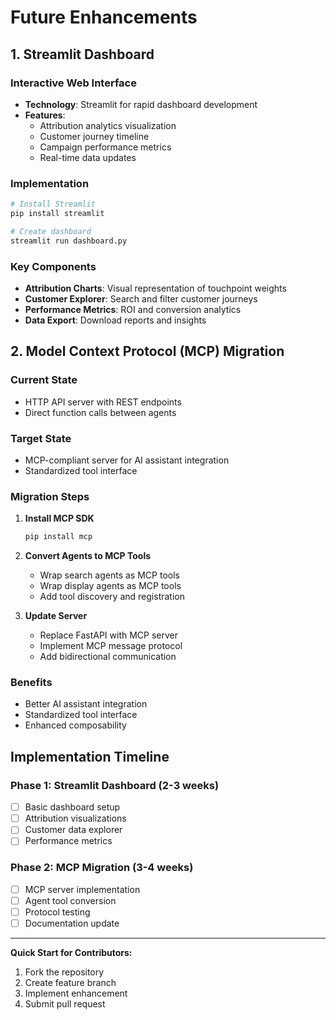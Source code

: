 # Future Enhancements

## 1. Streamlit Dashboard

### Interactive Web Interface
- **Technology**: Streamlit for rapid dashboard development
- **Features**:
  - Attribution analytics visualization
  - Customer journey timeline
  - Campaign performance metrics
  - Real-time data updates

### Implementation
```bash
# Install Streamlit
pip install streamlit

# Create dashboard
streamlit run dashboard.py
```

### Key Components
- **Attribution Charts**: Visual representation of touchpoint weights
- **Customer Explorer**: Search and filter customer journeys
- **Performance Metrics**: ROI and conversion analytics
- **Data Export**: Download reports and insights

## 2. Model Context Protocol (MCP) Migration

### Current State
- HTTP API server with REST endpoints
- Direct function calls between agents

### Target State
- MCP-compliant server for AI assistant integration
- Standardized tool interface

### Migration Steps
1. **Install MCP SDK**
   ```bash
   pip install mcp
   ```

2. **Convert Agents to MCP Tools**
   - Wrap search agents as MCP tools
   - Wrap display agents as MCP tools
   - Add tool discovery and registration

3. **Update Server**
   - Replace FastAPI with MCP server
   - Implement MCP message protocol
   - Add bidirectional communication

### Benefits
- Better AI assistant integration
- Standardized tool interface
- Enhanced composability

## Implementation Timeline

### Phase 1: Streamlit Dashboard (2-3 weeks)
- [ ] Basic dashboard setup
- [ ] Attribution visualizations
- [ ] Customer data explorer
- [ ] Performance metrics

### Phase 2: MCP Migration (3-4 weeks)
- [ ] MCP server implementation
- [ ] Agent tool conversion
- [ ] Protocol testing
- [ ] Documentation update

---

**Quick Start for Contributors:**
1. Fork the repository
2. Create feature branch
3. Implement enhancement
4. Submit pull request